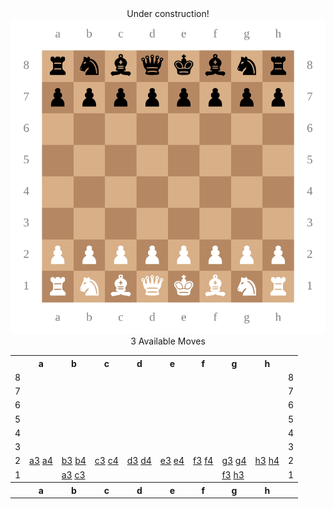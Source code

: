 <div align="center">
  Under construction!

  <img src="/chessboard.svg">
  3
  Available Moves
  
  <table>
    <tr>
      <th></th>
      <th>a</th>
      <th>b</th>
      <th>c</th>
      <th>d</th>
      <th>e</th>
      <th>f</th>
      <th>g</th>
      <th>h</th>
      <th></th>
    </tr>
    <tr>
      <td>8</td>
      <td></td>
      <td></td>
      <td></td>
      <td></td>
      <td></td>
      <td></td>
      <td></td>
      <td></td>
      <td>8</td>
    </tr>
    <tr>
      <td>7</td>
      <td></td>
      <td></td>
      <td></td>
      <td></td>
      <td></td>
      <td></td>
      <td></td>
      <td></td>
      <td>7</td>
    </tr>
    <tr>
      <td>6</td>
      <td></td>
      <td></td>
      <td></td>
      <td></td>
      <td></td>
      <td></td>
      <td></td>
      <td></td>
      <td>6</td>
    </tr>
    <tr>
      <td>5</td>
      <td></td>
      <td></td>
      <td></td>
      <td></td>
      <td></td>
      <td></td>
      <td></td>
      <td></td>
      <td>5</td>
    </tr>
    <tr>
      <td>4</td>
      <td></td>
      <td></td>
      <td></td>
      <td></td>
      <td></td>
      <td></td>
      <td></td>
      <td></td>
      <td>4</td>
    </tr>
    <tr>
      <td>3</td>
      <td></td>
      <td></td>
      <td></td>
      <td></td>
      <td></td>
      <td></td>
      <td></td>
      <td></td>
      <td>3</td>
    </tr>
    <tr>
      <td>2</td>
      <td><a href="#">a3</a> <a href="#">a4</a></td>
      <td><a href="#">b3</a> <a href="#">b4</a></td>
      <td><a href="#">c3</a> <a href="#">c4</a></td>
      <td><a href="#">d3</a> <a href="#">d4</a></td>
      <td><a href="#">e3</a> <a href="#">e4</a></td>
      <td><a href="#">f3</a> <a href="#">f4</a></td>
      <td><a href="#">g3</a> <a href="#">g4</a></td>
      <td><a href="#">h3</a> <a href="#">h4</a></td>
      <td>2</td>
    </tr>
    <tr>
      <td>1</td>
      <td></td>
      <td><a href="#">a3</a> <a href="#">c3</a></td>
      <td></td>
      <td></td>
      <td></td>
      <td></td>
      <td><a href="#">f3</a> <a href="#">h3</a></td>
      <td></td>
      <td>1</td>
    </tr>
    <tr>
      <th></th>
      <th>a</th>
      <th>b</th>
      <th>c</th>
      <th>d</th>
      <th>e</th>
      <th>f</th>
      <th>g</th>
      <th>h</th>
      <th></th>
    </tr>
  </table>
</div>
